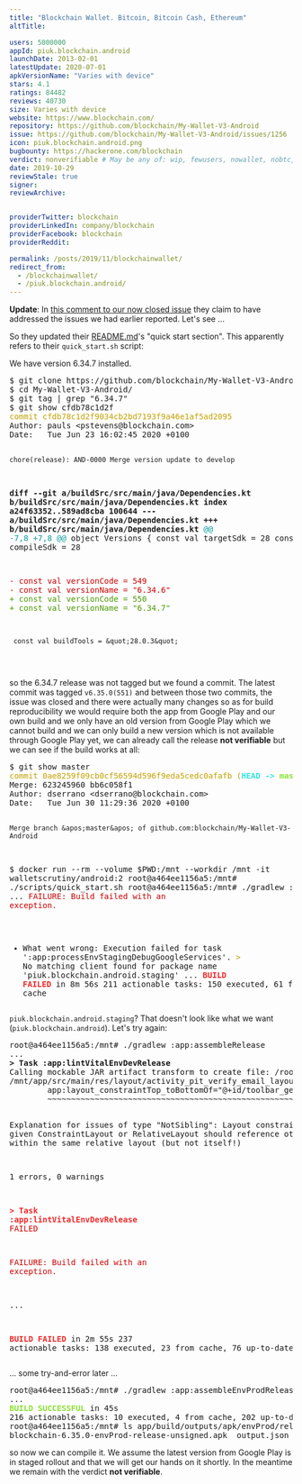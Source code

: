 ```yaml
---
title: "Blockchain Wallet. Bitcoin, Bitcoin Cash, Ethereum"
altTitle: 

users: 5000000
appId: piuk.blockchain.android
launchDate: 2013-02-01
latestUpdate: 2020-07-01
apkVersionName: "Varies with device"
stars: 4.1
ratings: 84482
reviews: 40730
size: Varies with device
website: https://www.blockchain.com/
repository: https://github.com/blockchain/My-Wallet-V3-Android
issue: https://github.com/blockchain/My-Wallet-V3-Android/issues/1256
icon: piuk.blockchain.android.png
bugbounty: https://hackerone.com/blockchain
verdict: nonverifiable # May be any of: wip, fewusers, nowallet, nobtc, custodial, nosource, nonverifiable, reproducible, bounty, defunct
date: 2019-10-29
reviewStale: true
signer: 
reviewArchive:


providerTwitter: blockchain
providerLinkedIn: company/blockchain
providerFacebook: blockchain
providerReddit: 

permalink: /posts/2019/11/blockchainwallet/
redirect_from:
  - /blockchainwallet/
  - /piuk.blockchain.android/
---
```



**Update**: In
[this comment to our now closed issue](https://github.com/blockchain/My-Wallet-V3-Android/issues/1256#issuecomment-651718119)
they claim to have addressed the issues we had earlier reported. Let's see ...

So they updated their [README.md](https://github.com/blockchain/My-Wallet-V3-Android/blob/master/README.md)'s
"quick start section". This apparently refers to their `quick_start.sh` script:

We have version 6.34.7 installed.

<div class="language-plaintext highlighter-rouge">
<div class="highlight">
<pre class="highlight">$ git clone https://github.com/blockchain/My-Wallet-V3-Android.git
$ cd My-Wallet-V3-Android/
$ git tag | grep &quot;6.34.7&quot;
$ git show cfdb78c1d2f
<font color="#C4A000">commit cfdb78c1d2f9034cb2bd7193f9a46e1af5ad2095</font>
Author: pauls &lt;pstevens@blockchain.com&gt;
Date:   Tue Jun 23 16:02:45 2020 +0100

    chore(release): AND-0000 Merge version update to develop

<b>diff --git a/buildSrc/src/main/java/Dependencies.kt b/buildSrc/src/main/java/Dependencies.kt</b>
<b>index a24f63352..589ad8cba 100644</b>
<b>--- a/buildSrc/src/main/java/Dependencies.kt</b>
<b>+++ b/buildSrc/src/main/java/Dependencies.kt</b>
<font color="#06989A">@@ -7,8 +7,8 @@</font> object Versions {
     const val targetSdk = 28
     const val compileSdk = 28
 
<font color="#CC0000">-    const val versionCode = 549</font>
<font color="#CC0000">-    const val versionName = &quot;6.34.6&quot;</font>
<font color="#4E9A06">+    const val versionCode = 550</font>
<font color="#4E9A06">+    const val versionName = &quot;6.34.7&quot;</font>
 
     const val buildTools = &quot;28.0.3&quot;
 
</pre></div></div>

so the 6.34.7 release was not tagged but we found a commit. The latest commit
was tagged `v6.35.0(551)` and between those two commits, the issue was closed
and there were actually many changes so
as for build reproducibility we would require both the app from Google Play and
our own build and we only have an old version from Google Play which we cannot
build and we can only build a new version which is not available through Google
Play yet, we
can already call the release **not verifiable** but we can see if the build
works at all:

<div class="language-plaintext highlighter-rouge">
<div class="highlight">
<pre class="highlight">$ git show master
<font color="#C4A000">commit 0ae8259f09cb0cf56594d596f9eda5cedc0afafb (</font><font color="#34E2E2"><b>HEAD -&gt; </b></font><font color="#8AE234"><b>master</b></font><font color="#C4A000">, </font><font color="#FCE94F"><b>tag: v6.35.0(551)</b></font><font color="#C4A000">, </font><font color="#EF2929"><b>origin/master</b></font><font color="#C4A000">, </font><font color="#EF2929"><b>origin/HEAD</b></font><font color="#C4A000">)</font>
Merge: 623245960 bb6c058f1
Author: dserrano &lt;dserrano@blockchain.com&gt;
Date:   Tue Jun 30 11:29:36 2020 +0100

    Merge branch &apos;master&apos; of github.com:blockchain/My-Wallet-V3-Android

$ docker run --rm --volume $PWD:/mnt --workdir /mnt -it walletscrutiny/android:2
root@a464ee1156a5:/mnt# ./scripts/quick_start.sh
root@a464ee1156a5:/mnt# ./gradlew :app:assemble
...
<font color="#CC0000">FAILURE: Build failed with an exception.</font>

* What went wrong:
Execution failed for task &apos;:app:processEnvStagingDebugGoogleServices&apos;.
<font color="#C4A000">&gt; </font>No matching client found for package name &apos;piuk.blockchain.android.staging&apos;
...
<font color="#EF2929"><b>BUILD FAILED</b></font> in 8m 56s
211 actionable tasks: 150 executed, 61 from cache
</pre></div></div>

`piuk.blockchain.android.staging`? That doesn't look like what we want
(`piuk.blockchain.android`). Let's try again:

<div class="language-plaintext highlighter-rouge">
<div class="highlight">
<pre class="highlight">root@a464ee1156a5:/mnt# ./gradlew :app:assembleRelease
...
<b>&gt; Task :app:lintVitalEnvDevRelease</b>
Calling mockable JAR artifact transform to create file: /root/.gradle/caches/transforms-2/files-2.1/f8d36826abe76fd5cf1d31ec8c8276c3/android.jar with input /opt/android-sdk/platforms/android-28/android.jar
/mnt/app/src/main/res/layout/activity_pit_verify_email_layout.xml:28: Error: @+id/toolbar_general is not a sibling in the same ConstraintLayout [NotSibling]
        app:layout_constraintTop_toBottomOf=&quot;@+id/toolbar_general&quot; /&gt;
        ~~~~~~~~~~~~~~~~~~~~~~~~~~~~~~~~~~~~~~~~~~~~~~~~~~~~~~~~~~

   Explanation for issues of type &quot;NotSibling&quot;:
   Layout constraints in a given ConstraintLayout or RelativeLayout should
   reference other views within the same relative layout (but not itself!)

1 errors, 0 warnings

<font color="#EF2929"><b>&gt; Task :app:lintVitalEnvDevRelease</b></font><font color="#CC0000"> FAILED</font>

<font color="#CC0000">FAILURE: Build failed with an exception.</font>

...

<font color="#EF2929"><b>BUILD FAILED</b></font> in 2m 55s
237 actionable tasks: 138 executed, 23 from cache, 76 up-to-date
</pre></div></div>

... some try-and-error later ...

<div class="language-plaintext highlighter-rouge">
<div class="highlight">
<pre class="highlight">root@a464ee1156a5:/mnt# ./gradlew :app:assembleEnvProdRelease -x :app:lintVitalEnvProdRelease
...
<font color="#8AE234"><b>BUILD SUCCESSFUL</b></font> in 45s
216 actionable tasks: 10 executed, 4 from cache, 202 up-to-date
root@a464ee1156a5:/mnt# ls app/build/outputs/apk/envProd/release/
blockchain-6.35.0-envProd-release-unsigned.apk  output.json
</pre></div></div>

so now we can compile it. We assume the latest version from Google Play is in
staged rollout and that we will get our hands on it shortly. In the meantime we
remain with the verdict **not verifiable**.

